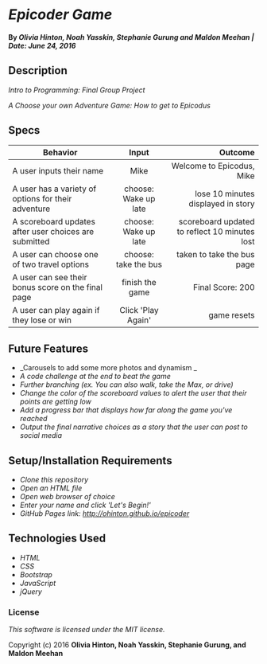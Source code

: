# _Epicoder Game_

#### By _Olivia Hinton, Noah Yasskin, Stephanie Gurung and Maldon Meehan | Date: June 24, 2016_

## Description

_Intro to Programming: Final Group Project_

_A Choose your own Adventure Game: How to get to Epicodus_

## Specs
| Behavior        | Input           | Outcome  |
| ------------- |:-------------:| -----:|
| A user inputs their name | Mike | Welcome to Epicodus, Mike
| A user has a variety of options for their adventure | choose: Wake up late | lose 10 minutes displayed in story
| A scoreboard updates after user choices are submitted | choose: Wake up late |  scoreboard updated to reflect 10 minutes lost
| A user can choose one of two travel options | choose: take the bus | taken to take the bus page
| A user can see their bonus score on the final page | finish the game | Final Score: 200
| A user can play again if they lose or win | Click 'Play Again' | game resets

## Future Features

* _Carousels to add some more photos and dynamism _
* _A code challenge at the end to beat the game_
* _Further branching (ex. You can also walk, take the Max, or drive)_
* _Change the color of the scoreboard values to alert the user that their points are getting low_
* _Add a progress bar that displays how far along the game you've reached_
* _Output the final narrative choices as a story that the user can post to social media_

## Setup/Installation Requirements

* _Clone this repository_
* _Open an HTML file_
* _Open web browser of choice_
* _Enter your name and click 'Let's Begin!'_
* _GitHub Pages link: <http://ohinton.github.io/epicoder>_

## Technologies Used

* _HTML_
* _CSS_
* _Bootstrap_
* _JavaScript_
* _jQuery_

### License

*This software is licensed under the MIT license.*

Copyright (c) 2016 **Olivia Hinton, Noah Yasskin, Stephanie Gurung, and Maldon Meehan**
